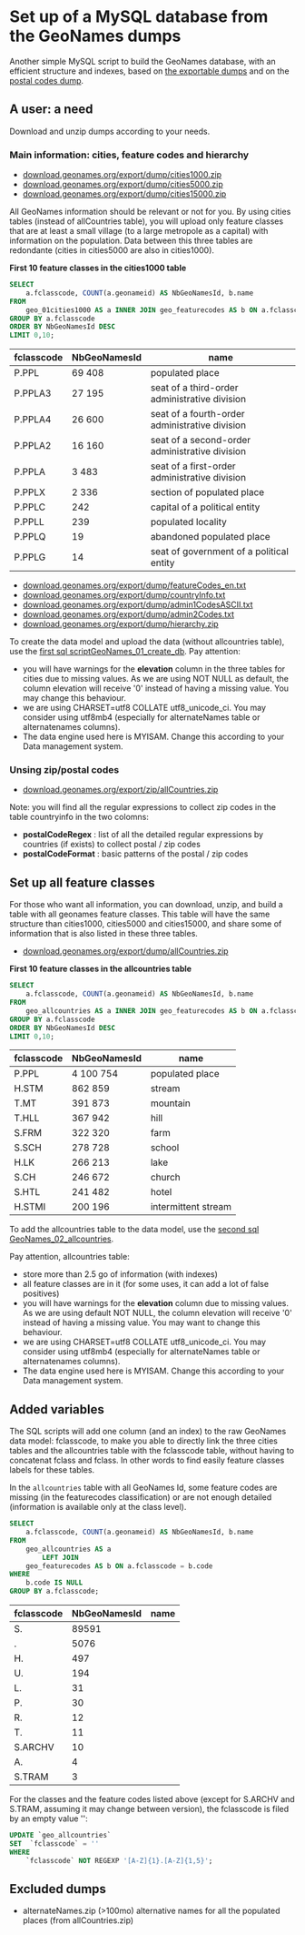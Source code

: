 # Set up of a MySQL database from the GeoNames dumps
Another simple MySQL script to build the GeoNames database, with an efficient structure and indexes, based on [the exportable dumps](http://download.geonames.org/export/dump/) and on the [postal codes dump](http://download.geonames.org/export/zip/).

## A user: a need

Download and unzip dumps according to your needs.
### Main information: cities, feature codes and hierarchy
* [download.geonames.org/export/dump/cities1000.zip](http://download.geonames.org/export/dump/cities1000.zip)
* [download.geonames.org/export/dump/cities5000.zip](http://download.geonames.org/export/dump/cities5000.zip)
* [download.geonames.org/export/dump/cities15000.zip](http://download.geonames.org/export/dump/cities15000.zip)

All GeoNames information should be relevant or not for you. By using cities tables (instead of allCountries table), you will upload only feature classes that are at least a small village (to a large metropole as a capital) with information on the population.
Data between this three tables are redondante (cities in cities5000 are also in cities1000).

**First 10 feature classes in the cities1000 table**
```sql
SELECT 
    a.fclasscode, COUNT(a.geonameid) AS NbGeoNamesId, b.name
FROM
    geo_01cities1000 AS a INNER JOIN geo_featurecodes AS b ON a.fclasscode = b.code
GROUP BY a.fclasscode
ORDER BY NbGeoNamesId DESC
LIMIT 0,10;
```
fclasscode | NbGeoNamesId | name
--- | --- | ---
P.PPL | 69 408 | populated place
P.PPLA3 | 27 195 | seat of a third-order administrative division
P.PPLA4 | 26 600 | seat of a fourth-order administrative division
P.PPLA2 | 16 160 | seat of a second-order administrative division
P.PPLA | 3 483 | seat of a first-order administrative division
P.PPLX | 2 336 | section of populated place
P.PPLC | 242 | capital of a political entity
P.PPLL | 239 | populated locality
P.PPLQ | 19 | abandoned populated place
P.PPLG | 14 | seat of government of a political entity

* [download.geonames.org/export/dump/featureCodes_en.txt](http://download.geonames.org/export/dump/featureCodes_en.txt)
* [download.geonames.org/export/dump/countryInfo.txt](http://download.geonames.org/export/dump/countryInfo.txt)
* [download.geonames.org/export/dump/admin1CodesASCII.txt](http://download.geonames.org/export/dump/admin1CodesASCII.txt)
* [download.geonames.org/export/dump/admin2Codes.txt](http://download.geonames.org/export/dump/admin2Codes.txt)
* [download.geonames.org/export/dump/hierarchy.zip](http://download.geonames.org/export/dump/hierarchy.zip)

To create the data model and upload the data (without allcountries table), use the [first sql scriptGeoNames_01_create_db](GeoNames_01_create_db.sql). Pay attention: 
* you will have warnings for the **elevation** column in the three tables for cities due to missing values. As we are using NOT NULL as default, the column elevation will receive '0' instead of having a missing value. You may change this behaviour. 
* we are using CHARSET=utf8 COLLATE utf8_unicode_ci. You may consider using utf8mb4 (especially for alternateNames table or alternatenames columns).
* The data engine used here is MYISAM. Change this according to your Data management system.
### Unsing zip/postal codes
* [download.geonames.org/export/zip/allCountries.zip](http://download.geonames.org/export/zip/allCountries.zip)

Note: you will find all the regular expressions to collect zip codes in the table countryinfo in the two colomns: 
* **postalCodeRegex** : list of all the detailed regular expressions by countries (if exists) to collect postal / zip codes
* **postalCodeFormat** : basic patterns of the postal / zip codes 

## Set up all feature classes
For those who want all information, you can download, unzip, and build a table with all geonames feature classes. This table will have the same structure than cities1000, cities5000 and cities15000, and share some of information that is also listed in these three tables. 
* [download.geonames.org/export/dump/allCountries.zip](http://download.geonames.org/export/dump/allCountries.zip)

**First 10 feature classes in the allcountries table**
```sql
SELECT 
    a.fclasscode, COUNT(a.geonameid) AS NbGeoNamesId, b.name
FROM
    geo_allcountries AS a INNER JOIN geo_featurecodes AS b ON a.fclasscode = b.code
GROUP BY a.fclasscode
ORDER BY NbGeoNamesId DESC
LIMIT 0,10;
```
fclasscode | NbGeoNamesId | name
--- | --- | ---
P.PPL | 4 100 754 | populated place
H.STM | 862 859 | stream
T.MT | 391 873 | mountain
T.HLL | 367 942 | hill
S.FRM | 322 320 | farm
S.SCH | 278 728 | school
H.LK | 266 213 | lake
S.CH | 246 672 | church
S.HTL | 241 482 | hotel
H.STMI | 200 196 | intermittent stream

To add the allcountries table to the data model, use the [second sql GeoNames_02_allcountries](GeoNames_02_allcountries.sql).

Pay attention, allcountries table:
* store more than 2.5 go of information (with indexes)
* all feature classes are in it (for some uses, it can add a lot of false positives)
* you will have warnings for the **elevation** column due to missing values. As we are using default NOT NULL, the column elevation will receive '0' instead of having a missing value. You may want to change this behaviour. 
* we are using CHARSET=utf8 COLLATE utf8_unicode_ci. You may consider using utf8mb4 (especially for alternateNames table or alternatenames columns).
* The data engine used here is MYISAM. Change this according to your Data management system.
## Added variables
The SQL scripts will add one column (and an index) to the raw GeoNames data model: fclasscode, to make you able to directly link the three cities tables and the allcountries table with the fclasscode table, without having to concatenat fclass and fclass. In other words to find easily feature classes labels for these tables.

In the `allcountries` table with all GeoNames Id, some feature codes are missing (in the featurecodes classification) or are not enough detailed (information is available only at the class level). 
```sql
SELECT 
    a.fclasscode, COUNT(a.geonameid) AS NbGeoNamesId, b.name
FROM
    geo_allcountries AS a
        LEFT JOIN
    geo_featurecodes AS b ON a.fclasscode = b.code
WHERE
    b.code IS NULL
GROUP BY a.fclasscode;
```
fclasscode | NbGeoNamesId | name
--- | --- | ---
S. | 89591 | 	
. | 5076 | 	
H. | 497 | 	
U. | 194 | 	
L. | 31 | 	
P. | 30 | 	
R. | 12 | 	
T. | 11 | 	
S.ARCHV | 	10 | 	
A. | 	4 | 	
S.TRAM | 	3 | 	

For the classes and the feature codes listed above (except for S.ARCHV and S.TRAM, assuming it may change between version), the fclasscode is filed by an empty value '':
```sql
UPDATE `geo_allcountries` 
SET  `fclasscode` = ''
WHERE
    `fclasscode` NOT REGEXP '[A-Z]{1}.[A-Z]{1,5}';
```

##  Excluded dumps
* alternateNames.zip (>100mo) alternative names for all the populated places (from allCountries.zip)
